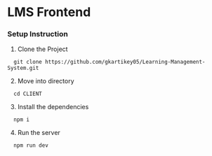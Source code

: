 # LMS Frontend

### Setup Instruction

1. Clone the Project
```
  git clone https://github.com/gkartikey05/Learning-Management-System.git
```

2. Move into directory
```
  cd CLIENT
```

3. Install the dependencies
```
  npm i
```

4. Run the server
```
  npm run dev
```
  
